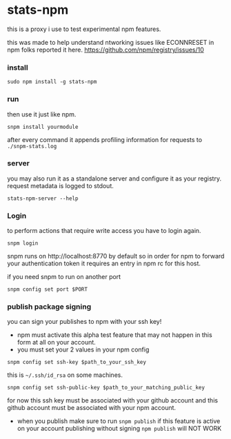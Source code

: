 # stats-npm

this is a proxy i use to test experimental npm features.

this was made to help understand ntworking issues like ECONNRESET in npm 
folks reported it here. https://github.com/npm/registry/issues/10

### install
```
sudo npm install -g stats-npm
```

### run
then use it just like npm.

```
snpm install yourmodule
```

after every command it appends profiling information for requests to  `./snpm-stats.log`


### server

you may also run it as a standalone server and configure it as your registry. request metadata is logged to stdout.

```
stats-npm-server --help
```

### Login

to perform actions that require write access you have to login again.

`snpm login`

snpm runs on http://localhost:8770 by default so in order for npm to forward your authentication token it requires an entry in npm rc for this host.

if you need snpm to run on another port

`snpm config set port $PORT`


### publish package signing

you can sign your publishes to npm with your ssh key!

- npm must activate this alpha test feature that may not happen in this form at all on your account.
- you must set your 2 values in your npm config

`snpm config set ssh-key $path_to_your_ssh_key`

this is `~/.ssh/id_rsa` on some machines.

`snpm config set ssh-public-key $path_to_your_matching_public_key`

for now this ssh key must be associated with your github account and this github account must be associated with your npm account.

- when you publish make sure to run `snpm publish` if this feature is active on your account publishing without signing `npm publish` will NOT WORK



